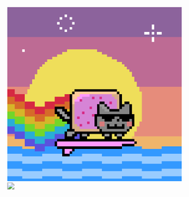 <img src="https://github.com/mickey-pham/mickey-pham/blob/main/nyan%20surf.gif" width="400"/>
<div align="left">
	<a href="https://discord.com/users/993599033371279360"><img src="https://lanyard.kyrie25.dev/api/993599033371279360?imgStyle=circle" /></a>  

